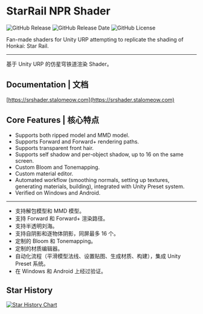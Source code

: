 # StarRail NPR Shader

<img alt="GitHub Release" src="https://img.shields.io/github/v/release/stalomeow/StarRailNPRShader?style=for-the-badge"> <img alt="GitHub Release Date" src="https://img.shields.io/github/release-date/stalomeow/StarRailNPRShader?style=for-the-badge"> <img alt="GitHub License" src="https://img.shields.io/github/license/stalomeow/StarRailNPRShader?style=for-the-badge">

Fan-made shaders for Unity URP attempting to replicate the shading of Honkai: Star Rail.

---

基于 Unity URP 的仿星穹铁道渲染 Shader。

## Documentation | 文档

[https://srshader.stalomeow.com](https://srshader.stalomeow.com)

## Core Features | 核心特点

- Supports both ripped model and MMD model.
- Supports Forward and Forward+ rendering paths.
- Supports transparent front hair.
- Supports self shadow and per-object shadow, up to 16 on the same screen.
- Custom Bloom and Tonemapping.
- Custom material editor.
- Automated workflow (smoothing normals, setting up textures, generating materials, building), integrated with Unity Preset system.
- Verified on Windows and Android.

---

- 支持解包模型和 MMD 模型。
- 支持 Forward 和 Forward+ 渲染路径。
- 支持半透明刘海。
- 支持自阴影和逐物体阴影，同屏最多 16 个。
- 定制的 Bloom 和 Tonemapping。
- 定制的材质编辑器。
- 自动化流程（平滑模型法线、设置贴图、生成材质、构建），集成 Unity Preset 系统。
- 在 Windows 和 Android 上经过验证。

## Star History

<a href="https://star-history.com/#stalomeow/StarRailNPRShader&Date">
 <picture>
   <source media="(prefers-color-scheme: dark)" srcset="https://api.star-history.com/svg?repos=stalomeow/StarRailNPRShader&type=Date&theme=dark" />
   <source media="(prefers-color-scheme: light)" srcset="https://api.star-history.com/svg?repos=stalomeow/StarRailNPRShader&type=Date" />
   <img alt="Star History Chart" src="https://api.star-history.com/svg?repos=stalomeow/StarRailNPRShader&type=Date" />
 </picture>
</a>
